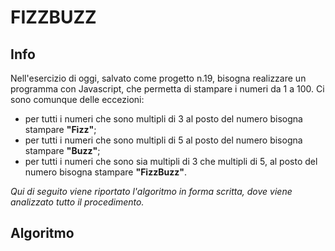 # FIZZBUZZ


## Info 

Nell'esercizio di oggi, salvato come progetto n.19, bisogna realizzare un programma con Javascript, che permetta di stampare i numeri da 1 a 100.
Ci sono comunque delle eccezioni:
 - per tutti i numeri che sono multipli di 3 al posto del numero bisogna stampare **"Fizz"**;
 - per tutti i numeri che sono multipli di 5 al posto del numero bisogna stampare **"Buzz"**;
 - per tutti i numeri che sono sia multipli di 3 che multipli di 5, al posto del numero bisogna stampare **"FizzBuzz"**.

 *Qui di seguito viene riportato l'algoritmo in forma scritta, dove viene analizzato tutto il procedimento.*


 ## Algoritmo